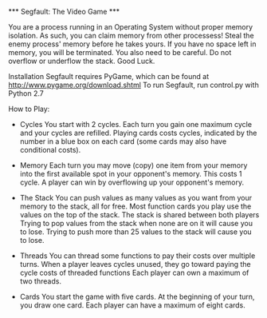 
*** Segfault: The Video Game ***

You are a process running in an Operating System without proper memory isolation. As such, you can claim memory from other processess! 
Steal the enemy process' memory before he takes yours. If you have no space left in memory, you will be terminated. 
You also need to be careful. Do not overflow or underflow the stack.
Good Luck.

Installation
    Segfault requires PyGame, which can be found at http://www.pygame.org/download.shtml
    To run Segfault, run control.py with Python 2.7 

How to Play:

* Cycles
    You start with 2 cycles. Each turn you gain one maximum cycle and your cycles are refilled.
    Playing cards costs cycles, indicated by the number in a blue box on each card (some cards may also have conditional costs).

* Memory
    Each turn you may move (copy) one item from your memory into the first available spot in your opponent's memory. This costs 1 cycle.
    A player can win by overflowing up your opponent's memory.

* The Stack
    You can push values as many values as you want from your memory to the stack, all for free.
    Most function cards you play use the values on the top of the stack.
    The stack is shared between both players
    Trying to pop values from the stack when none are on it will cause you to lose.
    Trying to push more than 25 values to the stack will cause you to lose.

* Threads
    You can thread some functions to pay their costs over multiple turns.
    When a player leaves cycles unused, they go toward paying the cycle costs of threaded functions
    Each player can own a maximum of two threads.

* Cards
    You start the game with five cards.
    At the beginning of your turn, you draw one card.
    Each player can have a maximum of eight cards.

